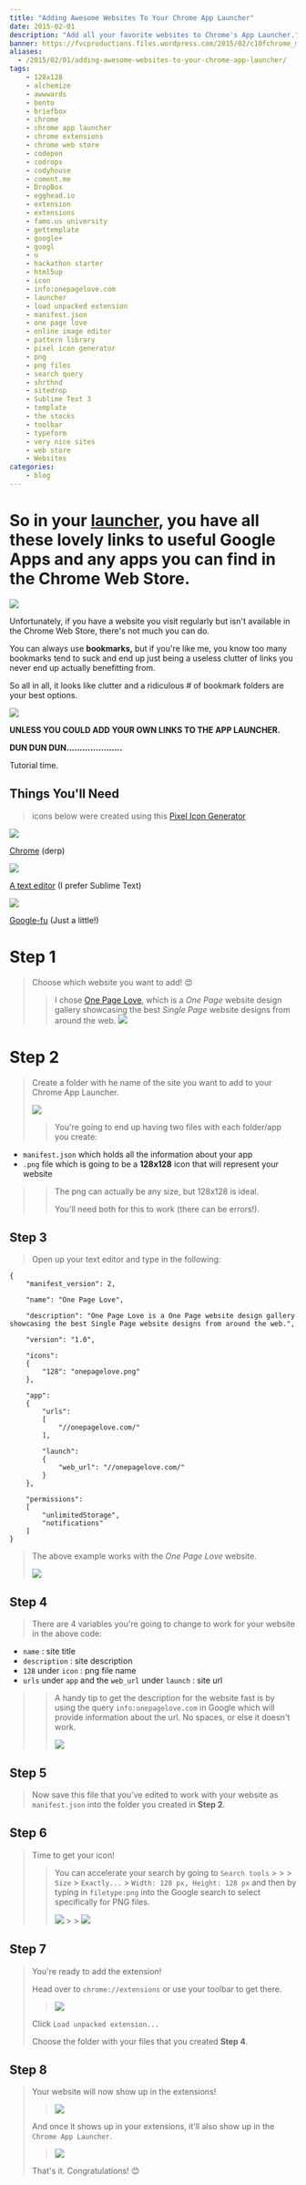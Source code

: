 ```yaml
---
title: "Adding Awesome Websites To Your Chrome App Launcher"
date: 2015-02-01
description: "Add all your favorite websites to Chrome's App Launcher."
banner: https://fvcproductions.files.wordpress.com/2015/02/c10fchrome_mac_app_launcher_0.jpg?w=1024&h=435&crop=1
aliases:
  - /2015/02/01/adding-awesome-websites-to-your-chrome-app-launcher/
tags:
    - 128x128
    - alchemize
    - awwwards
    - bento
    - briefbox
    - chrome
    - chrome app launcher
    - chrome extensions
    - chrome web store
    - codepen
    - codrops
    - codyhouse
    - coment.me
    - DropBox
    - egghead.io
    - extension
    - extensions
    - famo.us university
    - gettemplate
    - google+
    - googl
    - u
    - hackathon starter
    - html5up
    - icon
    - info:onepagelove.com
    - launcher
    - load unpacked extension
    - manifest.json
    - one page love
    - online image editor
    - pattern library
    - pixel icon generator
    - png
    - png files
    - search query
    - shrthnd
    - sitedrop
    - Sublime Text 3
    - template
    - the stocks
    - toolbar
    - typeform
    - very nice sites
    - web store
    - Websites
categories:
    - blog
---
```


# So in your [launcher](https://chrome.google.com/webstore/launcher), you have all these lovely links to useful Google Apps and any apps you can find in the Chrome Web Store.

![](https://core0.staticworld.net/images/article/2013/02/applaunchersplash-100026310-orig.png)

Unfortunately, if you have a website you visit regularly but isn't available in the Chrome Web Store, there's not much you can do.

You can always use **bookmarks,** but if you're like me, you know too many bookmarks tend to suck and end up just being a useless clutter of links you never end up actually benefitting from.

So all in all, it looks like clutter and a ridiculous \# of bookmark folders are your best options.

![](https://developer.chrome.com/webstore/images/ChromeWebStore_Badge_v2_496x150.png)

**UNLESS YOU COULD ADD YOUR OWN LINKS TO THE APP LAUNCHER.**

**DUN DUN DUN.....................**

Tutorial time.

## Things You'll Need

> icons below were created using this [Pixel Icon Generator](https://www.iconj.com/pixel_icon_generator.php)

![](https://fvcproductions.files.wordpress.com/2015/02/chrome.png)

[Chrome](https://www.google.com/chrome/) (derp)

![](https://fvcproductions.files.wordpress.com/2015/02/sublime1.png)

[A text editor](https://www.sublimetext.com/) (I prefer Sublime Text)

![](https://fvcproductions.files.wordpress.com/2015/02/google.png)

[Google-fu](https://www.urbandictionary.com/define.php?term=google-fu) (Just a little!)

# Step 1

> Choose which website you want to add! 😍
>
> > I chose [One Page Love](https://onepagelove.com/), which is a _One Page_ website design gallery showcasing the best _Single Page_ website designs from around the web. ![](https://fvcproductions.files.wordpress.com/2015/02/one-page-love.png)

# Step 2

> Create a folder with he name of the site you want to add to your Chrome App Launcher.
>
> ![](https://fvcproductions.files.wordpress.com/2015/02/folders.png)
>
> > You're going to end up having two files with each folder/app you create:

- `manifest.json` which holds all the information about your app
- `.png` file which is going to be a **128x128** icon that will represent your website

> > The png can actually be any size, but 128x128 is ideal.
> >
> > You'll need both for this to work (there can be errors!).

## Step 3

> Open up your text editor and type in the following:

    {
        "manifest_version": 2,

        "name": "One Page Love",

        "description": "One Page Love is a One Page website design gallery showcasing the best Single Page website designs from around the web.",

        "version": "1.0",

        "icons":
        {
            "128": "onepagelove.png"
        },

        "app":
        {
            "urls":
            [
                "//onepagelove.com/"
            ],

            "launch":
            {
                "web_url": "//onepagelove.com/"
            }
        },

        "permissions":
        [
            "unlimitedStorage",
            "notifications"
        ]
    }

> The above example works with the _One Page Love_ website.
>
> ![](https://fvcproductions.files.wordpress.com/2015/02/screenshot-2015-02-01-19-43-50.png)

## Step 4

> There are 4 variables you're going to change to work for your website in the above code:

- `name` : site title
- `description` : site description
- `128` under `icon` : png file name
- `urls` under `app` and the `web_url` under `launch` : site url

> > A handy tip to get the description for the website fast is by using the query `info:onepagelove.com` in Google which will provide information about the url. No spaces, or else it doesn't work.
> >
> > ![](https://fvcproductions.files.wordpress.com/2015/02/screenshot-2015-02-01-19-51-41.png)

## Step 5

> Now save this file that you've edited to work with your website as `manifest.json` into the folder you created in **Step 2**.

## Step 6

> Time to get your icon!
>
> > You can accelerate your search by going to `Search tools` &gt; > > `Size` &gt; `Exactly...` &gt; `Width: 128 px, Height: 128 px` and then by typing in `filetype:png` into the Google search to select specifically for PNG files.
> >
> > ![](https://fvcproductions.files.wordpress.com/2015/02/screenshot-2015-02-01-20-15-20.png) > > ![](https://fvcproductions.files.wordpress.com/2015/02/screenshot-2015-02-01-20-16-32.png)

## Step 7

> You're ready to add the extension!
>
> Head over to `chrome://extensions` or use your toolbar to get there.
>
> > ![](https://fvcproductions.files.wordpress.com/2015/02/loading-e1422840256797.png)
>
> Click `Load unpacked extension...`
>
> Choose the folder with your files that you created **Step 4**.

## Step 8

> Your website will now show up in the extensions!
>
> > ![](https://fvcproductions.files.wordpress.com/2015/02/extensions.png)
>
> And once it shows up in your extensions, it'll also show up in the `Chrome App Launcher`.
>
> > ![](https://fvcproductions.files.wordpress.com/2015/02/complete-e1422839649943.png)
>
> That's it. Congratulations! 😊
